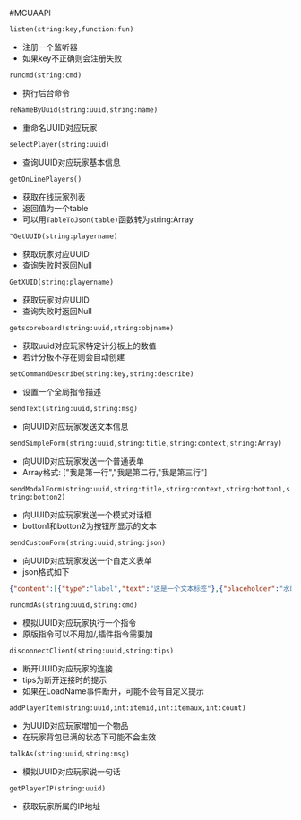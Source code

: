 #MCUAAPI

```listen(string:key,function:fun)```

 - 注册一个监听器
 - 如果key不正确则会注册失败
 
```runcmd(string:cmd)```

 - 执行后台命令

```reNameByUuid(string:uuid,string:name)```

 - 重命名UUID对应玩家

```selectPlayer(string:uuid)```

 - 查询UUID对应玩家基本信息

```getOnLinePlayers()```

 - 获取在线玩家列表
 - 返回值为一个table
 - 可以用```TableToJson(table)```函数转为string:Array

```"GetUUID(string:playername)```

 - 获取玩家对应UUID
 - 查询失败时返回Null

```GetXUID(string:playername)```

 - 获取玩家对应UUID
 - 查询失败时返回Null

```getscoreboard(string:uuid,string:objname)```

 - 获取uuid对应玩家特定计分板上的数值
 - 若计分板不存在则会自动创建

```setCommandDescribe(string:key,string:describe)```

 - 设置一个全局指令描述

```sendText(string:uuid,string:msg)```
 
 - 向UUID对应玩家发送文本信息

```sendSimpleForm(string:uuid,string:title,string:context,string:Array)```

 - 向UUID对应玩家发送一个普通表单
 - Array格式: ["我是第一行","我是第二行,"我是第三行"]

```sendModalForm(string:uuid,string:title,string:context,string:botton1,string:botton2)```

 - 向UUID对应玩家发送一个模式对话框
 - botton1和botton2为按钮所显示的文本

```sendCustomForm(string:uuid,string:json)```

 - 向UUID对应玩家发送一个自定义表单
 - json格式如下
``` json
{"content":[{"type":"label","text":"这是一个文本标签"},{"placeholder":"水印文本","default":"","type":"input","text":""},{"default":true,"type":"toggle","text":"开关~或许是吧"},{"min":0.0,"max":10.0,"step":2.0,"default":3.0,"type":"slider","text":"游标滑块！？"},{"default":1,"steps":["Step 1","Step 2","Step 3"],"type":"step_slider","text":"矩阵滑块？!"},{"default":1,"options":["Option 1","Option 2","Option 3"],"type":"dropdown","text":"如你所见，下拉框"}], "type":"custom_form","title":"这是一个自定义窗体"}
```

```runcmdAs(string:uuid,string:cmd)```

 - 模拟UUID对应玩家执行一个指令
 - 原版指令可以不用加/,插件指令需要加

```disconnectClient(string:uuid,string:tips)```

 - 断开UUID对应玩家的连接
 - tips为断开连接时的提示
 - 如果在LoadName事件断开，可能不会有自定义提示

```addPlayerItem(string:uuid,int:itemid,int:itemaux,int:count)```

 - 为UUID对应玩家增加一个物品
 - 在玩家背包已满的状态下可能不会生效


```talkAs(string:uuid,string:msg)```

 - 模拟UUID对应玩家说一句话

```getPlayerIP(string:uuid)```

 - 获取玩家所属的IP地址
